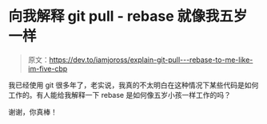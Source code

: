 # 向我解释 git pull - rebase 就像我五岁一样

> 原文：<https://dev.to/iamjoross/explain-git-pull---rebase-to-me-like-im-five-cbp>

我已经使用 git 很多年了，老实说，我真的不太明白在这种情况下某些代码是如何工作的。有人能给我解释一下 rebase 是如何像五岁小孩一样工作的吗？

谢谢，你真棒！